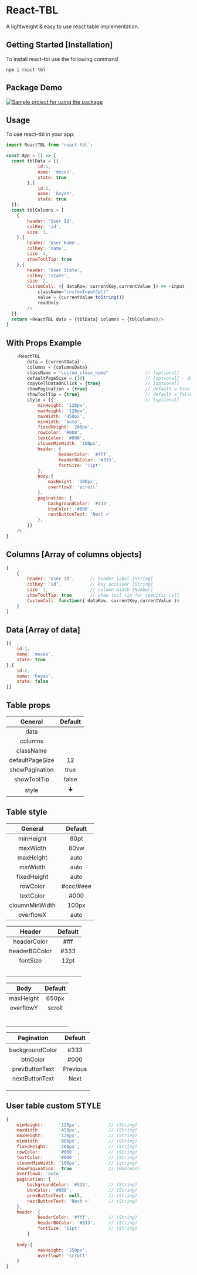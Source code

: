 # React-TBL

A lightweight & easy to use react table implementation.

## Getting Started [Installation]

To install react-tbl use the following command

```
npm i react-tbl
```
## Package Demo 

[![Sample project for using the package](https://codesandbox.io/static/img/play-codesandbox.svg)](https://codesandbox.io/s/react-tbl-586yc)

## Usage

To use react-tbl in your app:

```js
import ReactTBL from 'react-tbl';

const App = () => {
  const tblData = [{
            id:1,
            name: 'moses',
            state: true
        },{
            id:2,
            name: 'hoyas',
            state: true
  }];
  const tblColumns = [
    {
        header: 'User Id',
        colKey: 'id',
        size: 1,
    },{
        header: 'User Name',
        colKey: 'name',
        size: 4,
        showToolTip: true
    },{
        header: 'User State',
        colKey: 'state',
        size: 2,
        CustomCell: ({ dataRow, currentKey,currentValue }) => <input
            className="customInputCell"
            value = {currentValue.toString()}
            readOnly
        />
  }];
  return <ReactTBL data = {tblData} columns = {tblColumns}/>
}
```
## With Props Example
```js
    <ReactTBL
        data = {currentData}
        columns = {columnsData}
        className = "custom_class_name"              // [optional]
        defaultPageSize = {10}                       // [optional] - default = 12
        copyCellDataOnClick = {true}                 // [optional] 
        showPagination = {true}                      // default = true
        showToolTip = {true}                         // default = false
        style = {{                                   // [optional] 
            minHeight: '120px',
            maxHeight: '120px',
            maxWidth: '450px',
            minWidth: 'auto',
            fixedHeight: '200px',
            rowColor: '#000',
            textColor: '#000',
            cloumnMinWidth: '100px',
            header: {
                    headerColor: '#fff',
                    headerBGColor: '#333',
                    fontSize: '11pt'
            },
            body:{
                maxHeight: '100px',
                overflowX: 'scroll'
            },
            pagination: {
                backgroundColor: '#333',
                btnColor: '#000',
                nextButtonText: 'Next >'
            },
        }}
    />
}
```

## Columns [Array of columns objects]
```js
[
    {
        header: 'User Id',      // header label [String]
        colKey: 'id',           // key accessor [String]
        size: 1,                // column width [Number]
        showToolTip: true       // show tool tip for specific cell
        CustomCell: function({ dataRow, currentKey,currentValue })
    }
]
```
## Data [Array of data]
```js
[{
    id:1,
    name: 'moses',
    state: true
},{
    id:2,
    name: 'hoyas',
    state: false
}]
```

## Table props

|        General          |    Default     |
| :-------------------:   | :------------: |
|    data                 |                |
|    columns              |                |
|    className            |                |
|    defaultPageSize      |       12       |
|    showPagination       |      true      |
|    showToolTip          |      false     |   show tool tip for each cell
|    style                |        🠋      |


## Table style

|      General      |    Default    | 
| :---------------: |:-------------:| 
|     minHeight     |     80pt      | 
|     maxWidth      |     80vw      | 
|     maxHeight     |     auto      |  
|     minWidth      |     auto      |  
|    fixedHeight    |     auto      |  
|     rowColor      |   #ccc/#eee   |  
|    textColor      |     #000      |  
|  cloumnMinWidth   |     100px     |   
|     overflowX     |     auto      |

|     Header       |    Default    |
|  :-----------:   | :-----------: |
|   headerColor    |      #fff     |
|   headerBGColor  |      #333     |
|   fontSize       |      12pt     | 
|                  |               | 
|                  |               | 
|                  |               | 
|                  |               | 
|                  |               |  

|    Body    |  Default  |
| :--------: | :-------: |
|  maxHeight |  650px    |
|  overflowY |  scroll   |
|            |           | 
|            |           | 
|            |           | 
|            |           | 
|            |           | 
|            |           |  

|    Pagination     |   Default     |  
| :--------------:  | :-----------: | 
|                   |               | 
|  backgroundColor  |    #333       |   
|  btnColor         |    #000       |  
|  prevButtonText   |   Previous    | 
|  nextButtonText   |    Next       | 
|                   |               | 
|                   |               | 
|                   |               | 
 
## User table custom STYLE 
```js
{
    minHeight:      '120px',           // (String) 
    maxWidth:       '450px',           // (String) 
    maxHeight:      '120px',           // (String) 
    minWidth:       '800px',           // (String)
    fixedHeight:    '200px',           // (String) 
    rowColor:       '#000' ,           // (String) 
    textColor:      '#000' ,           // (String) 
    cloumnMinWidth: '100px',           // (string)
    showPagination:  true              // (Boolean)
    overflowX: 'auto'
    pagination: {
        backgroundColor: '#333',       // (String) 
        btnColor: '#000',              // (String) 
        prevButtonText: null,          // (String) 
        nextButtonText: 'Next >'       // (String) 
    },
    header: {
            headerColor: '#fff',       // (String) 
            headerBGColor: '#333',     // (String) 
            fontSize: '11pt'           // (String) 
        }
    
    body:{
            maxHeight: '250px',
            overflowY: 'scroll'
    }
}
```